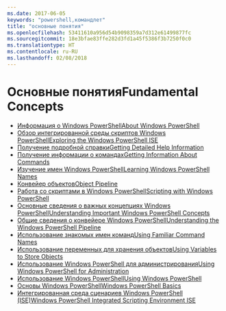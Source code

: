 ```yaml
---
ms.date: 2017-06-05
keywords: "powershell,командлет"
title: "основные понятия"
ms.openlocfilehash: 53411610a956d54b9098359a7d312e61499877fc
ms.sourcegitcommit: 18e3bfae83ffe282d3fd1a45f5386f3b7250f0c0
ms.translationtype: HT
ms.contentlocale: ru-RU
ms.lasthandoff: 02/08/2018
---
```

# <a name="fundamental-concepts"></a><span data-ttu-id="89502-103">Основные понятия</span><span class="sxs-lookup"><span data-stu-id="89502-103">Fundamental Concepts</span></span>

- [<span data-ttu-id="89502-104">Информация о Windows PowerShell</span><span class="sxs-lookup"><span data-stu-id="89502-104">About Windows PowerShell</span></span>](fundamental/About-Windows-PowerShell.md)
- [<span data-ttu-id="89502-105">Обзор интегрированной среды скриптов Windows PowerShell</span><span class="sxs-lookup"><span data-stu-id="89502-105">Exploring the Windows PowerShell ISE</span></span>](fundamental/Exploring-the-Windows-PowerShell-ISE.md)
- [<span data-ttu-id="89502-106">Получение подробной справки</span><span class="sxs-lookup"><span data-stu-id="89502-106">Getting Detailed Help Information</span></span>](fundamental/Getting-Detailed-Help-Information.md)
- [<span data-ttu-id="89502-107">Получение информации о командах</span><span class="sxs-lookup"><span data-stu-id="89502-107">Getting Information About Commands</span></span>](fundamental/Getting-Information-About-Commands.md)
- [<span data-ttu-id="89502-108">Изучение имен Windows PowerShell</span><span class="sxs-lookup"><span data-stu-id="89502-108">Learning Windows PowerShell Names</span></span>](fundamental/Learning-Windows-PowerShell-Names.md)
- [<span data-ttu-id="89502-109">Конвейер объектов</span><span class="sxs-lookup"><span data-stu-id="89502-109">Object Pipeline</span></span>](fundamental/Object-Pipeline.md)
- [<span data-ttu-id="89502-110">Работа со скриптами в Windows PowerShell</span><span class="sxs-lookup"><span data-stu-id="89502-110">Scripting with Windows PowerShell</span></span>](fundamental/Scripting-with-Windows-PowerShell.md)
- [<span data-ttu-id="89502-111">Основные сведения о важных концепциях Windows PowerShell</span><span class="sxs-lookup"><span data-stu-id="89502-111">Understanding Important Windows PowerShell Concepts</span></span>](fundamental/Understanding-Important-Windows-PowerShell-Concepts.md)
- [<span data-ttu-id="89502-112">Общие сведения о конвейере Windows PowerShell</span><span class="sxs-lookup"><span data-stu-id="89502-112">Understanding the Windows PowerShell Pipeline</span></span>](fundamental/Understanding-the-Windows-PowerShell-Pipeline.md)
- [<span data-ttu-id="89502-113">Использование знакомых имен команд</span><span class="sxs-lookup"><span data-stu-id="89502-113">Using Familiar Command Names</span></span>](fundamental/Using-Familiar-Command-Names.md)
- [<span data-ttu-id="89502-114">Использование переменных для хранения объектов</span><span class="sxs-lookup"><span data-stu-id="89502-114">Using Variables to Store Objects</span></span>](fundamental/Using-Variables-to-Store-Objects.md)
- [<span data-ttu-id="89502-115">Использование Windows PowerShell для администрирования</span><span class="sxs-lookup"><span data-stu-id="89502-115">Using Windows PowerShell for Administration</span></span>](fundamental/Using-Windows-PowerShell-for-Administration.md)
- [<span data-ttu-id="89502-116">Использование Windows PowerShell</span><span class="sxs-lookup"><span data-stu-id="89502-116">Using Windows PowerShell</span></span>](fundamental/Using-Windows-PowerShell.md)
- [<span data-ttu-id="89502-117">Основы Windows PowerShell</span><span class="sxs-lookup"><span data-stu-id="89502-117">Windows PowerShell Basics</span></span>](fundamental/Windows-PowerShell-Basics.md)
- [<span data-ttu-id="89502-118">Интегрированная среда сценариев Windows PowerShell (ISE)</span><span class="sxs-lookup"><span data-stu-id="89502-118">Windows PowerShell Integrated Scripting Environment  ISE </span></span>](fundamental/Windows-PowerShell-Integrated-Scripting-Environment--ISE-.md)

